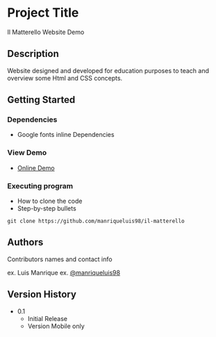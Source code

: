 # Project Title

Il Matterello Website Demo

## Description

Website designed and developed for education purposes to teach and overview some Html and CSS concepts.

## Getting Started

### Dependencies

* Google fonts inline Dependencies

### View Demo

* [Online Demo](https://ilmatterello.web.app/)

### Executing program

* How to clone the code
* Step-by-step bullets
```
git clone https://github.com/manriqueluis98/il-matterello
```

## Authors

Contributors names and contact info

ex. Luis Manrique
ex. [@manriqueluis98](https://www.linkedin.com/in/luis-manrique-julca-1a0a02175)

## Version History

* 0.1
    * Initial Release
    * Version Mobile only
